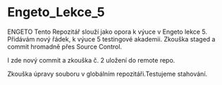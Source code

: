 # Engeto_Lekce_5
ENGETO
Tento Repozitář slouží jako opora k výuce v Engeto lekce 5.
Přidávám nový řádek, k výuce 5 testingové akademii. 
Zkouška staged a commit hromadně přes Source Control.

I zde nový commit a zkouška č. 2 uložení do remote repo.

Zkouška úpravy souboru v globálním repozitáři.Testujeme stahování.
